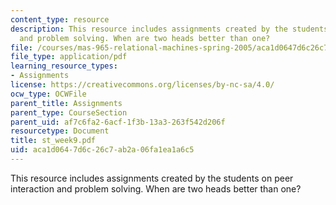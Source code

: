 ```yaml
---
content_type: resource
description: This resource includes assignments created by the students on peer interaction
  and problem solving. When are two heads better than one?
file: /courses/mas-965-relational-machines-spring-2005/aca1d0647d6c26c7ab2a06fa1ea1a6c5_st_week9.pdf
file_type: application/pdf
learning_resource_types:
- Assignments
license: https://creativecommons.org/licenses/by-nc-sa/4.0/
ocw_type: OCWFile
parent_title: Assignments
parent_type: CourseSection
parent_uid: af7c6fa2-6acf-1f3b-13a3-263f542d206f
resourcetype: Document
title: st_week9.pdf
uid: aca1d064-7d6c-26c7-ab2a-06fa1ea1a6c5
---
```

This resource includes assignments created by the students on peer interaction and problem solving. When are two heads better than one?